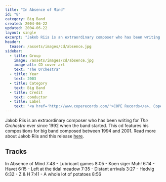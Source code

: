 ```yaml
---
title: "In Absence of Mind"
id: "8"
category: Big Band
created: 2004-06-22
updated: 2004-06-22
layout: single
excerpt: "Jakob Riis is an extraordinary composer who has been writing for <cite>The Orchestra</cite>..."
header: 
  teaser: /assets/images/cd/absence.jpg
sidebar:
  - title: Group
    image: /assets/images/cd/absence.jpg
    image-alt: CD cover art
    text: "The Orchestra"
  - title: Year
    text: 2003
  - title: Category
    text: Big Band
  - title: Credit
    text: conductor
  - title: Label
    text: "<a href='http://www.coperecords.com/'>COPE Records</a>, Copecd 073"
---
```


Jakob Riis is an extraordinary composer who has been writing for <cite>The Orchestra</cite> ever since 1992 when the band started. This cd features his compositions for big band composed between 1994 and 2001. Read more about Jakob Riis and this release <a href='http://www.sonicescape.net/in_absence_of_mind/'>here</a>.
<h2>Tracks</h2>
In Absence of Mind 7:48 - Lubricant games 8:05 - Koen siger Muh! 6:14 - Havet 6:15 - Left at the tidal meadow 7:35 - Distant arrivals 3:27 - Hedvig 6:32 - Z & H 7:41 - A whole lot of potatoes 8:56
